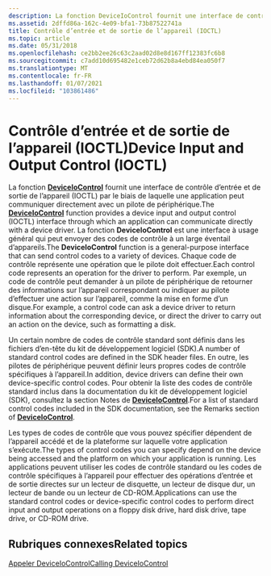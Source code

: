 ```yaml
---
description: La fonction DeviceIoControl fournit une interface de contrôle d’entrée et de sortie de l’appareil (IOCTL) par le biais de laquelle une application peut communiquer directement avec un pilote de périphérique.
ms.assetid: 2dffd86a-162c-4e09-bfa1-73b87522741a
title: Contrôle d’entrée et de sortie de l’appareil (IOCTL)
ms.topic: article
ms.date: 05/31/2018
ms.openlocfilehash: ce2bb2ee26c63c2aad02d8e8d167ff12383fc6b8
ms.sourcegitcommit: c7add10d695482e1ceb72d62b8a4ebd84ea050f7
ms.translationtype: MT
ms.contentlocale: fr-FR
ms.lasthandoff: 01/07/2021
ms.locfileid: "103861486"
---
```

# <a name="device-input-and-output-control-ioctl"></a><span data-ttu-id="20288-103">Contrôle d’entrée et de sortie de l’appareil (IOCTL)</span><span class="sxs-lookup"><span data-stu-id="20288-103">Device Input and Output Control (IOCTL)</span></span>

<span data-ttu-id="20288-104">La fonction [**DeviceIoControl**](/windows/win32/api/ioapiset/nf-ioapiset-deviceiocontrol) fournit une interface de contrôle d’entrée et de sortie de l’appareil (IOCTL) par le biais de laquelle une application peut communiquer directement avec un pilote de périphérique.</span><span class="sxs-lookup"><span data-stu-id="20288-104">The [**DeviceIoControl**](/windows/win32/api/ioapiset/nf-ioapiset-deviceiocontrol) function provides a device input and output control (IOCTL) interface through which an application can communicate directly with a device driver.</span></span> <span data-ttu-id="20288-105">La fonction **DeviceIoControl** est une interface à usage général qui peut envoyer des codes de contrôle à un large éventail d’appareils.</span><span class="sxs-lookup"><span data-stu-id="20288-105">The **DeviceIoControl** function is a general-purpose interface that can send control codes to a variety of devices.</span></span> <span data-ttu-id="20288-106">Chaque code de contrôle représente une opération que le pilote doit effectuer.</span><span class="sxs-lookup"><span data-stu-id="20288-106">Each control code represents an operation for the driver to perform.</span></span> <span data-ttu-id="20288-107">Par exemple, un code de contrôle peut demander à un pilote de périphérique de retourner des informations sur l’appareil correspondant ou indiquer au pilote d’effectuer une action sur l’appareil, comme la mise en forme d’un disque.</span><span class="sxs-lookup"><span data-stu-id="20288-107">For example, a control code can ask a device driver to return information about the corresponding device, or direct the driver to carry out an action on the device, such as formatting a disk.</span></span>

<span data-ttu-id="20288-108">Un certain nombre de codes de contrôle standard sont définis dans les fichiers d’en-tête du kit de développement logiciel (SDK).</span><span class="sxs-lookup"><span data-stu-id="20288-108">A number of standard control codes are defined in the SDK header files.</span></span> <span data-ttu-id="20288-109">En outre, les pilotes de périphérique peuvent définir leurs propres codes de contrôle spécifiques à l’appareil.</span><span class="sxs-lookup"><span data-stu-id="20288-109">In addition, device drivers can define their own device-specific control codes.</span></span> <span data-ttu-id="20288-110">Pour obtenir la liste des codes de contrôle standard inclus dans la documentation du kit de développement logiciel (SDK), consultez la section Notes de [**DeviceIoControl**](/windows/win32/api/ioapiset/nf-ioapiset-deviceiocontrol).</span><span class="sxs-lookup"><span data-stu-id="20288-110">For a list of standard control codes included in the SDK documentation, see the Remarks section of [**DeviceIoControl**](/windows/win32/api/ioapiset/nf-ioapiset-deviceiocontrol).</span></span>

<span data-ttu-id="20288-111">Les types de codes de contrôle que vous pouvez spécifier dépendent de l’appareil accédé et de la plateforme sur laquelle votre application s’exécute.</span><span class="sxs-lookup"><span data-stu-id="20288-111">The types of control codes you can specify depend on the device being accessed and the platform on which your application is running.</span></span> <span data-ttu-id="20288-112">Les applications peuvent utiliser les codes de contrôle standard ou les codes de contrôle spécifiques à l’appareil pour effectuer des opérations d’entrée et de sortie directes sur un lecteur de disquette, un lecteur de disque dur, un lecteur de bande ou un lecteur de CD-ROM.</span><span class="sxs-lookup"><span data-stu-id="20288-112">Applications can use the standard control codes or device-specific control codes to perform direct input and output operations on a floppy disk drive, hard disk drive, tape drive, or CD-ROM drive.</span></span>

## <a name="related-topics"></a><span data-ttu-id="20288-113">Rubriques connexes</span><span class="sxs-lookup"><span data-stu-id="20288-113">Related topics</span></span>

<dl> <dt>

[<span data-ttu-id="20288-114">Appeler DeviceIoControl</span><span class="sxs-lookup"><span data-stu-id="20288-114">Calling DeviceIoControl</span></span>](calling-deviceiocontrol.md)
</dt> </dl>

 

 
